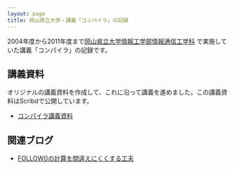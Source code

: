 ```yaml
---
layout: page
title: 岡山県立大学・講義「コンパイラ」の記録
---
```

2004年度から2011年度まで[岡山県立大学情報工学部情報通信工学科](http://www.c.oka-pu.ac.jp/)
で実施していた講義「コンパイラ」の記録です。

## 講義資料

オリジナルの講義資料を作成して、これに沿って講義を進めました。この講義資料はScribdで公開しています。

- <a  href="https://ja.scribd.com/doc/103661166/%E3%82%B3%E3%83%B3%E3%83%91%E3%82%A4%E3%83%A9%E8%AC%9B%E7%BE%A9%E8%B3%87%E6%96%99" data-proofer-ignore>コンパイラ講義資料</a>

## 関連ブログ

- [FOLLOW()の計算を間違えにくくする工夫](https://knsm.net/follow-%E3%81%AE%E8%A8%88%E7%AE%97%E3%82%92%E9%96%93%E9%81%95%E3%81%88%E3%81%AB%E3%81%8F%E3%81%8F%E3%81%99%E3%82%8B%E5%B7%A5%E5%A4%AB-d1d978ce96ec#.vtpdlaaky)
